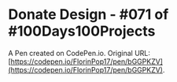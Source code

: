 # Donate Design - #071 of #100Days100Projects

A Pen created on CodePen.io. Original URL: [https://codepen.io/FlorinPop17/pen/bGGPKZV](https://codepen.io/FlorinPop17/pen/bGGPKZV).


